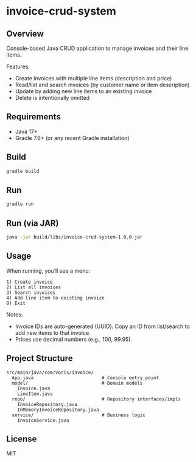 # invoice-crud-system
## Overview
Console-based Java CRUD application to manage invoices and their line items.

Features:
- Create invoices with multiple line items (description and price)
- Read/list and search invoices (by customer name or item description)
- Update by adding new line items to an existing invoice
- Delete is intentionally omitted

## Requirements
- Java 17+
- Gradle 7.6+ (or any recent Gradle installation)

## Build
```bash
gradle build
```

## Run
```bash
gradle run
```

## Run (via JAR)
```bash
java -jar build/libs/invoice-crud-system-1.0.0.jar
```

## Usage
When running, you’ll see a menu:
```
1) Create invoice
2) List all invoices
3) Search invoices
4) Add line item to existing invoice
0) Exit
```

Notes:
- Invoice IDs are auto-generated (UUID). Copy an ID from list/search to add new items to that invoice.
- Prices use decimal numbers (e.g., 100, 99.95).

## Project Structure
```
src/main/java/com/voris/invoice/
  App.java                         # Console entry point
  model/                           # Domain models
    Invoice.java
    LineItem.java
  repo/                            # Repository interfaces/impls
    InvoiceRepository.java
    InMemoryInvoiceRepository.java
  service/                         # Business logic
    InvoiceService.java
```

## License
MIT